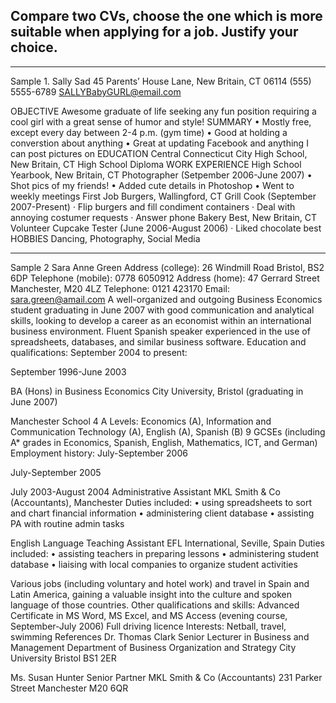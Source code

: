 ## Compare two CVs, choose the one which is more suitable when applying for a job. Justify your choice.

---

Sample 1.
Sally Sad
45 Parents’ House Lane, New Britain, CT 06114
(555) 5555-6789 SALLYBabyGURL@email.com

OBJECTIVE
Awesome graduate of life seeking any fun position requiring a cool girl with a great sense of humor and style!
SUMMARY
• Mostly free, except every day between 2-4 p.m. (gym time)
• Good at holding a converstion about anything
• Great at updating Facebook and anything I can post pictures on
EDUCATION
Central Connecticut City High School, New Britain, CT
High School Diploma
WORK EXPERIENCE
High School Yearbook, New Britain, CT
Photographer (Setpember 2006-June 2007)
• Shot pics of my friends!
• Added cute details in Photoshop
• Went to weekly meetings
First Job Burgers, Wallingford, CT
Grill Cook (September 2007-Present)
· Flip burgers and fill condiment containers
· Deal with annoying costumer requests
· Answer phone
Bakery Best, New Britain, CT
Volunteer Cupcake Tester (June 2006-August 2006)
· Liked chocolate best
HOBBIES
Dancing, Photography, Social Media

---

Sample 2
Sara Anne Green
Address (college):
26 Windmill Road
Bristol, BS2 6DP
Telephone (mobile): 0778 6050912
Address (home):
47 Gerrard Street
Manchester, M20 4LZ
Telephone: 0121 423170
Email:
sara.green@amail.com
A well-organized and outgoing Business Economics student graduating in June 2007 with good communication and analytical skills, looking to develop a career as an economist within an international business environment. Fluent Spanish speaker experienced in the use of spreadsheets, databases, and similar business software.
Education and qualifications:
September 2004 to present:

September 1996-June 2003

BA (Hons) in Business Economics
City University, Bristol
(graduating in June 2007)

Manchester School
4 A Levels: Economics (A),
Information and Communication Technology (A), English (A), Spanish (B)
9 GCSEs (including A\* grades in Economics, Spanish, English, Mathematics, ICT, and German)
Employment history:
July-September 2006

July-September 2005

July 2003-August 2004
Administrative Assistant
MKL Smith & Co (Accountants), Manchester
Duties included:
• using spreadsheets to sort and chart financial information
• administering client database
• assisting PA with routine admin tasks

English Language Teaching Assistant
EFL International, Seville, Spain
Duties included:
• assisting teachers in preparing lessons
• administering student database
• liaising with local companies to organize student activities

Various jobs (including voluntary and hotel work) and travel in Spain and Latin America, gaining a valuable insight into the culture and spoken language of those countries.
Other qualifications and skills:
Advanced Certificate in MS Word, MS Excel, and MS Access (evening course, September-July 2006)
Full driving licence
Interests:
Netball, travel, swimming
References
Dr. Thomas Clark
Senior Lecturer in Business and Management
Department of Business Organization and Strategy
City University Bristol BS1 2ER

Ms. Susan Hunter
Senior Partner
MKL Smith & Co (Accountants)
231 Parker Street
Manchester M20 6QR
